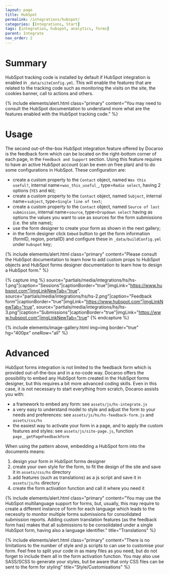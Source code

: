 ```yaml
---
layout: page
title: HubSpot
permalink: /integrations/hubspot/
categories: [Integrations, Start]
tags: [integration, hubspot, analytics, forms]
parent: Integrate
nav_order: 2
---
```


# Summary
HubSpot tracking code is installed by default if HubSpot integration is enabled in `_data/siteConfig.yml`. This will enable the features that are related to the tracking code such as monitoring the visits on the site, the cookies banner, call to actions and others.

{% include elements/alert.html 
  class="primary" 
  content="You may need to consult the HubSpot documentation to understand more what are the features enabled with the HubSpot tracking code."
%}

# Usage
The second out-of-the-box HubSpot integration feature offered by Docaroo is the feedback form which can be located on the right-bottom corner of each page, in the `Feedback and Support` section. Using this feature requires to have an active HubSpot account (can be even on free plan) and to do some configurations in HubSpot. These configuration are:
- create a custom property to the `Contact` object, named `Was this useful?`, internal name=`was_this_useful_`, type=`Radio select`, having 2 options (`YES` and `NO`);
- create a custom property to the `Contact` object, named `Subject`, internal name=`subject`, type=`Single line of text`;
- create a custom property to the `Contact` object, named `Source of last submission`, internal name=`source`, type=`Dropdown select` having as options the values you want to use as sources for the form submissions (i.e. the site name);
- use the form designer to create your form as shown in the next gallery;
- in the form designer click `Embed` button to get the form information (formID, region, portalID) and configure these in `_data/buildConfig.yml` under `hubspot` key;    

{% include elements/alert.html 
  class="primary" 
  content="Please consult the HubSpot documentation to learn how to add custom props to HubSpot objects and HubSpot forms designer documentation to learn how to design a HubSpot form."
%}

{% capture img %}
    source="partials/media/integrations/hs/hs-1.png"|caption="Sessions"|captionBorder="true"|imgLink="https://www.hubspot.com"|imgLinkNewTab="true",
    source="partials/media/integrations/hs/hs-2.png"|caption="Feedback form"|captionBorder="true"|imgLink="https://www.hubspot.com"|imgLinkNewTab="true",
    source="partials/media/integrations/hs/hs-3.png"|caption="Submissions"|captionBorder="true"|imgLink="https://www.hubspot.com"|imgLinkNewTab="true"
{% endcapture %}

{% include elements/image-gallery.html 
  img=img 
  border="true" 
  hg="400px"
  oneRow="all" 
%}

# Advanced
HubSpot forms integration is not limited to the feedback form which is provided out-of-the-box and in a no-code way. Docaroo offers the possibility to embed any HubSpot form created in the HubSpot forms designer, but this requires a bit more advanced coding skills. Even in this case, it is not necessary to start everything from scratch, Docaroo assists you with:
- a framework to embed any form: see `assets/js/hs-integrate.js`
- a very easy to understand model to style and adjust the form to your needs and preferences: see `assets/js/hs/hs-feedback-form.js` and `assets/css/hs`
- the easiest way to activate your form in a page, and to apply the custom features and styles: see `assets/js/site-page.js`, function `page__getPageFeedbackForm`

When using the pattern above, embedding a HubSpot form into the documents means:
1. design your form in HubSpot forms designer
2. create your own style for the form, to fit the design of the site and save it in `assets/css/hs` directory
3. add features (such as translations) as a js script and save it in `assets/js/hs` directory
4. create the form activation function and call it where you need it

{% include elements/alert.html 
  class="primary" 
  content="You may use the HubSpot multilanguage support for forms, but, usually, this may require to create a different instance of form for each language which leads to the necessity to monitor multiple forms submissions for consolidated submission reports. Adding custom translation features (as the feedback form has) makes that all submissions to be consolidated under a single HubSpot form, having also a language identifier."
  title="Translations" 
%}

{% include elements/alert.html 
  class="primary" 
  content="There is no limitations to the number of style and js scripts to can use to customise your form. Feel free to split your code in as many files as you need, but do not forget to include them all in the form activation function. You may also use SASS/SCSS to generate your styles, but be aware that only CSS files can be sent to the form for styling"
  title="Style/Customisations" 
%}